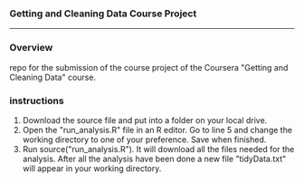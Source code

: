 ### Getting and Cleaning Data Course Project
***

### Overview
repo for the submission of the course project of the Coursera "Getting and Cleaning Data" course.

### instructions

1. Download the source file and put into a folder on your local drive.
2. Open the "run_analysis.R" file in an R editor. Go to line 5 and change the working directory to one of your preference. Save when finished. 
3. Run source("run_analysis.R"). It will download all the files needed for the analysis. After all the analysis have been done a new file "tidyData.txt" will appear in your working directory.
